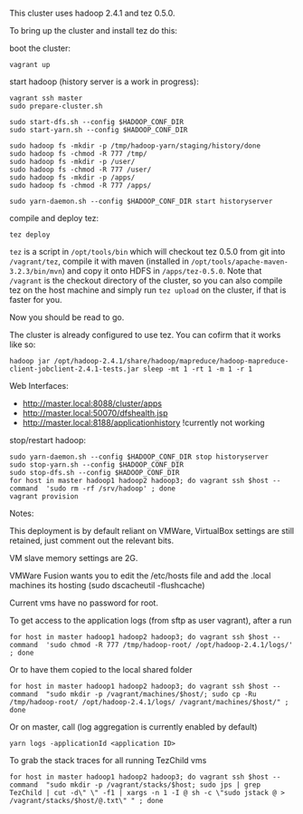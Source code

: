 This cluster uses hadoop 2.4.1 and tez 0.5.0.

To bring up the cluster and install tez do this:

boot the cluster:

    vagrant up

start hadoop (history server is a work in progress):

    vagrant ssh master
	sudo prepare-cluster.sh

	sudo start-dfs.sh --config $HADOOP_CONF_DIR
	sudo start-yarn.sh --config $HADOOP_CONF_DIR

	sudo hadoop fs -mkdir -p /tmp/hadoop-yarn/staging/history/done
	sudo hadoop fs -chmod -R 777 /tmp/
	sudo hadoop fs -mkdir -p /user/
	sudo hadoop fs -chmod -R 777 /user/
	sudo hadoop fs -mkdir -p /apps/
	sudo hadoop fs -chmod -R 777 /apps/

	sudo yarn-daemon.sh --config $HADOOP_CONF_DIR start historyserver

compile and deploy tez:

    tez deploy

`tez` is a script in `/opt/tools/bin` which will checkout tez 0.5.0 from git into `/vagrant/tez`, compile it with maven
(installed in `/opt/tools/apache-maven-3.2.3/bin/mvn`) and copy it onto HDFS in `/apps/tez-0.5.0`. Note that `/vagrant`
is the checkout directory of the cluster, so you can also compile tez on the host machine and simply run `tez upload` on
the cluster, if that is faster for you.

Now you should be read to go.

The cluster is already configured to use tez. You can cofirm that it works like so:

    hadoop jar /opt/hadoop-2.4.1/share/hadoop/mapreduce/hadoop-mapreduce-client-jobclient-2.4.1-tests.jar sleep -mt 1 -rt 1 -m 1 -r 1

Web Interfaces:

* http://master.local:8088/cluster/apps
* http://master.local:50070/dfshealth.jsp
* http://master.local:8188/applicationhistory !currently not working

stop/restart hadoop:

	sudo yarn-daemon.sh --config $HADOOP_CONF_DIR stop historyserver
	sudo stop-yarn.sh --config $HADOOP_CONF_DIR
	sudo stop-dfs.sh --config $HADOOP_CONF_DIR
	for host in master hadoop1 hadoop2 hadoop3; do vagrant ssh $host --command  'sudo rm -rf /srv/hadoop' ; done
	vagrant provision
	
Notes:

This deployment is by default reliant on VMWare, VirtualBox settings are still retained, just comment out the relevant bits.

VM slave memory settings are 2G.

VMWare Fusion wants you to edit the /etc/hosts file and add the .local machines its hosting (sudo dscacheutil -flushcache)

Current vms have no password for root.

To get access to the application logs (from sftp as user vagrant), after a run

	for host in master hadoop1 hadoop2 hadoop3; do vagrant ssh $host --command  'sudo chmod -R 777 /tmp/hadoop-root/ /opt/hadoop-2.4.1/logs/' ; done

Or to have them copied to the local shared folder

	for host in master hadoop1 hadoop2 hadoop3; do vagrant ssh $host --command  "sudo mkdir -p /vagrant/machines/$host/; sudo cp -Ru /tmp/hadoop-root/ /opt/hadoop-2.4.1/logs/ /vagrant/machines/$host/" ; done

Or on master, call (log aggregation is currently enabled by default)
	
	yarn logs -applicationId <application ID>

To grab the stack traces for all running TezChild vms

	for host in master hadoop1 hadoop2 hadoop3; do vagrant ssh $host --command  "sudo mkdir -p /vagrant/stacks/$host; sudo jps | grep TezChild | cut -d\" \" -f1 | xargs -n 1 -I @ sh -c \"sudo jstack @ > /vagrant/stacks/$host/@.txt\" " ; done

